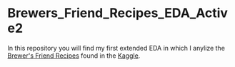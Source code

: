 # Brewers_Friend_Recipes_EDA_Active2
In this repository you will find my first extended EDA in which I anylize the [Brewer's Friend Recipes](https://www.brewersfriend.com/search/) found in the [Kaggle](https://www.kaggle.com/jtrofe/beer-recipes).
